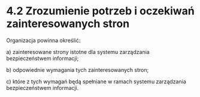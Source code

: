 # 4.2 Zrozumienie potrzeb i oczekiwań zainteresowanych stron

Organizacja powinna określić:

a) zainteresowane strony istotne dla systemu zarządzania bezpieczeństwem informacji;

b) odpowiednie wymagania tych zainteresowanych stron;

c) które z tych wymagań będą spełniane w ramach systemu zarządzania bezpieczeństwem informacji.
